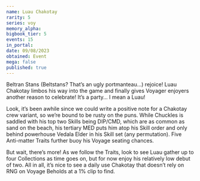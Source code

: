 ```yaml
---
name: Luau Chakotay
rarity: 5
series: voy
memory_alpha:
bigbook_tier: 5
events: 15
in_portal:
date: 09/08/2023
obtained: Event
mega: false
published: true
---
```


Beltran Stans (Beltstans? That’s an ugly portmanteau…) rejoice! Luau Chakotay limbos his way into the game and finally gives Voyager enjoyers another reason to celebrate! It’s a party… I mean a Luau!

Look, it’s been awhile since we could write a positive note for a Chakotay crew variant, so we’re bound to be rusty on the puns. While Chuckles is saddled with his top two Skills being DIP/CMD, which are as common as sand on the beach, his tertiary MED puts him atop his Skill order and only behind powerhouse Vedala Elder in his Skill set (any permutation). Five Anti-matter Traits further buoy his Voyage seating chances.

But wait, there’s more! As we follow the Traits, look to see Luau gather up to four Collections as time goes on, but for now enjoy his relatively low debut of two. All in all, it’s nice to see a daily use Chakotay that doesn’t rely on RNG on Voyage Beholds at a 1% clip to find.
